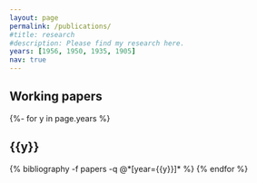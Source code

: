 ```yaml
---
layout: page
permalink: /publications/
#title: research
#description: Please find my research here.
years: [1956, 1950, 1935, 1905]
nav: true
---
```

<!-- _pages/publications.md -->
## Working papers
<div class="publications">

{%- for y in page.years %}
  <h2 class="year">{{y}}</h2>
  {% bibliography -f papers -q @*[year={{y}}]* %}
{% endfor %}

</div>
